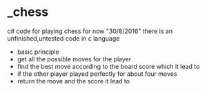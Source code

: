 # _chess
c# code for playing chess
for now "30/8/2016" there is an unfinished,untested code in c language

- basic principle
- get all the possible moves for the player
- find the best move according to the board score which it lead to
-  if the other player played perfectly for about four moves
- return the move and the score it lead to
 
